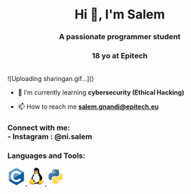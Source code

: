 <h1 align="center">Hi 👋, I'm Salem</h1>
<h3 align="center">A passionate programmer student</h3>
<h3 align="center">18 yo at Epitech</h3>

<br/>
![Uploading sharingan.gif…]()


- 🌱 I’m currently learning **cybersecurity (Ethical Hacking)**

- 📫 How to reach me **salem.gnandi@epitech.eu**

<h3 align="left">Connect with me: <br/> - Instagram : @ni.salem</h3>
<p align="left">
</p>

<h3 align="left">Languages and Tools:</h3>
<p align="left"> <a href="https://www.cprogramming.com/" target="_blank" rel="noreferrer"> <img src="https://raw.githubusercontent.com/devicons/devicon/master/icons/c/c-original.svg" alt="c" width="40" height="40"/> </a> <a href="https://www.linux.org/" target="_blank" rel="noreferrer"> <img src="https://raw.githubusercontent.com/devicons/devicon/master/icons/linux/linux-original.svg" alt="linux" width="40" height="40"/> </a> <a href="https://www.python.org" target="_blank" rel="noreferrer"> <img src="https://raw.githubusercontent.com/devicons/devicon/master/icons/python/python-original.svg" alt="python" width="40" height="40"/> </a> </p>
